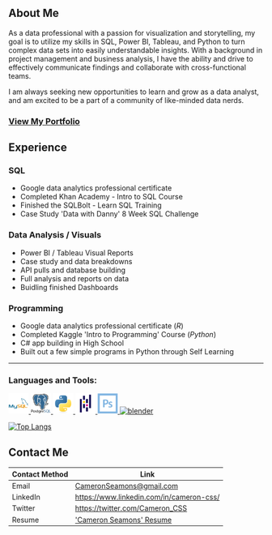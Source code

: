 ## About Me

As a data professional with a passion for visualization and storytelling, 
my goal is to utilize my skills in SQL, Power BI, Tableau, and Python to turn complex data sets into easily understandable insights.
With a background in project management and business analysis, I have the ability and drive to effectively communicate findings and collaborate with cross-functional teams. 

I am always seeking new opportunities to learn and grow as a data analyst, and am excited to be a part of a community of like-minded data nerds.

<h3 align="left"> <a href = "https://github.com/CameronCSS/PersonalProjects"> View My Portfolio</a> </h3>

## Experience

### SQL
  - Google data analytics professional certificate
  - Completed Khan Academy - Intro to SQL Course
  - Finished the SQLBolt - Learn SQL Training
  - Case Study 'Data with Danny' 8 Week SQL Challenge
### Data Analysis / Visuals
   - Power BI / Tableau Visual Reports
   - Case study and data breakdowns
   - API pulls and database building
   - Full analysis and reports on data
   - Buidling finished Dashboards
### Programming
  - Google data analytics professional certificate (*R*) 
  - Completed Kaggle 'Intro to Programming' Course (*Python*)
  - C# app building in High School
  - Built out a few simple programs in Python through Self Learning

----
<h3 align="left">Languages and Tools:</h3>
<p align="left"> <a href="https://www.mysql.com/" target="_blank" rel="noreferrer"> <img src="https://raw.githubusercontent.com/devicons/devicon/master/icons/mysql/mysql-original-wordmark.svg" alt="mysql" width="40" height="40"/> </a> <a href="https://www.postgresql.org" target="_blank" rel="noreferrer"> <img src="https://raw.githubusercontent.com/devicons/devicon/master/icons/postgresql/postgresql-original-wordmark.svg" alt="postgresql" width="40" height="40"/> </a> <a href="https://www.python.org" target="_blank" rel="noreferrer"> <img src="https://raw.githubusercontent.com/devicons/devicon/master/icons/python/python-original.svg" alt="python" width="40" height="40"/> </a> <a href="https://pandas.pydata.org/" target="_blank" rel="noreferrer"> <img src="https://raw.githubusercontent.com/devicons/devicon/2ae2a900d2f041da66e950e4d48052658d850630/icons/pandas/pandas-original.svg" alt="pandas" width="40" height="40"/> </a> <a href="https://www.photoshop.com/en" target="_blank" rel="noreferrer"> <img src="https://raw.githubusercontent.com/devicons/devicon/master/icons/photoshop/photoshop-line.svg" alt="photoshop" width="40" height="40"/> </a> <a href="https://www.blender.org/" target="_blank" rel="noreferrer"> <img src="https://download.blender.org/branding/community/blender_community_badge_white.svg" alt="blender" width="40" height="40"/> </a> </p>

[![Top Langs](https://github-readme-stats-git-masterrstaa-rickstaa.vercel.app/api/top-langs/?username=CameronCSS)](https://github.com/CameronCSS/github-readme-stats)

## Contact Me

| Contact Method | Link |
| --- | --- |
| Email | CameronSeamons@gmail.com |
| LinkedIn | https://www.linkedin.com/in/cameron-css/|
| Twitter | https://twitter.com/Cameron_CSS |
| Resume | ['Cameron Seamons' Resume](https://drive.google.com/file/d/19vkbf2HjEpXpxndWYa4A6Dyt6gsnGv73/view?usp=sharing) | 
